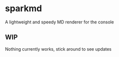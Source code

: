 # sparkmd

A lightweight and speedy MD renderer for the console

## WIP

Nothing currently works, stick around to see updates
